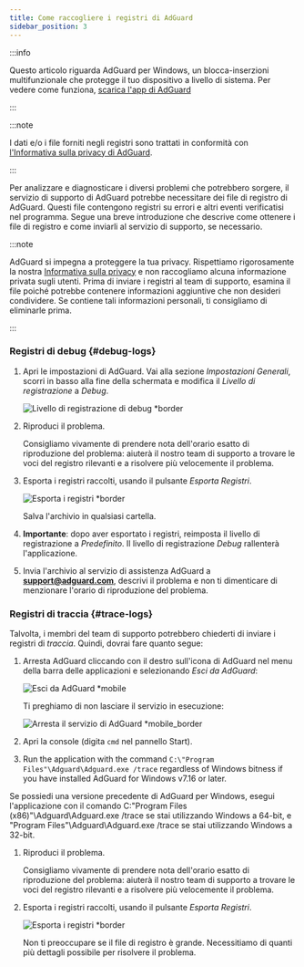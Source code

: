 ```yaml
---
title: Come raccogliere i registri di AdGuard
sidebar_position: 3
---
```


:::info

Questo articolo riguarda AdGuard per Windows, un blocca-inserzioni multifunzionale che protegge il tuo dispositivo a livello di sistema. Per vedere come funziona, [scarica l'app di AdGuard](https://agrd.io/download-kb-adblock)

:::

:::note

I dati e/o i file forniti negli registri sono trattati in conformità con [l'Informativa sulla privacy di AdGuard](https://adguard.com/en/privacy.html).

:::

Per analizzare e diagnosticare i diversi problemi che potrebbero sorgere, il servizio di supporto di AdGuard potrebbe necessitare dei file di registro di AdGuard. Questi file contengono registri su errori e altri eventi verificatisi nel programma. Segue una breve introduzione che descrive come ottenere i file di registro e come inviarli al servizio di supporto, se necessario.

:::note

AdGuard si impegna a proteggere la tua privacy. Rispettiamo rigorosamente la nostra [Informativa sulla privacy](https://adguard.com/privacy/windows.html) e non raccogliamo alcuna informazione privata sugli utenti. Prima di inviare i registri al team di supporto, esamina il file poiché potrebbe contenere informazioni aggiuntive che non desideri condividere. Se contiene tali informazioni personali, ti consigliamo di eliminarle prima.

:::

### Registri di debug {#debug-logs}

1. Apri le impostazioni di AdGuard. Vai alla sezione *Impostazioni Generali*, scorri in basso alla fine della schermata e modifica il *Livello di registrazione* a *Debug*.

    ![Livello di registrazione di debug *border](https://cdn.adtidy.org/content/kb/ad_blocker/windows/solving-problems/adg-logs-1.png)

1. Riproduci il problema.

    Consigliamo vivamente di prendere nota dell'orario esatto di riproduzione del problema: aiuterà il nostro team di supporto a trovare le voci del registro rilevanti e a risolvere più velocemente il problema.

1. Esporta i registri raccolti, usando il pulsante *Esporta Registri*.

    ![Esporta i registri *border](https://cdn.adtidy.org/content/kb/ad_blocker/windows/solving-problems/adg-logs-2.png)

    Salva l'archivio in qualsiasi cartella.

1. **Importante**: dopo aver esportato i registri, reimposta il livello di registrazione a *Predefinito*. Il livello di registrazione *Debug* rallenterà l'applicazione.

1. Invia l'archivio al servizio di assistenza AdGuard a **support@adguard.com**, descrivi il problema e non ti dimenticare di menzionare l'orario di riproduzione del problema.

### Registri di traccia {#trace-logs}

Talvolta, i membri del team di supporto potrebbero chiederti di inviare i registri di *traccia*. Quindi, dovrai fare quanto segue:

1. Arresta AdGuard cliccando con il destro sull'icona di AdGuard nel menu della barra delle applicazioni e selezionando *Esci da AdGuard*:

    ![Esci da AdGuard *mobile](https://cdn.adtidy.org/content/kb/ad_blocker/windows/solving-problems/adg-logs-3.png)

    Ti preghiamo di non lasciare il servizio in esecuzione:

    ![Arresta il servizio di AdGuard *mobile_border](https://cdn.adtidy.org/public/Adguard/kb/newscreenshots/En/eng_logs_4.png)

1. Apri la console (digita `cmd` nel pannello Start).

1. Run the application with the command `C:\"Program Files"\Adguard\Adguard.exe /trace` regardless of Windows bitness if you have installed AdGuard for Windows v7.16 or later.

Se possiedi una versione precedente di AdGuard per Windows, esegui l'applicazione con il comando C:\"Program Files (x86)"\Adguard\Adguard.exe /trace se stai utilizzando Windows a 64-bit, e "Program Files"\Adguard\Adguard.exe /trace se stai utilizzando Windows a 32-bit.

1. Riproduci il problema.

    Consigliamo vivamente di prendere nota dell'orario esatto di riproduzione del problema: aiuterà il nostro team di supporto a trovare le voci del registro rilevanti e a risolvere più velocemente il problema.

1. Esporta i registri raccolti, usando il pulsante *Esporta Registri*.

    ![Esporta i registri *border](https://cdn.adtidy.org/content/kb/ad_blocker/windows/solving-problems/adg-logs-2.png)

    Non ti preoccupare se il file di registro è grande. Necessitiamo di quanti più dettagli possibile per risolvere il problema.
